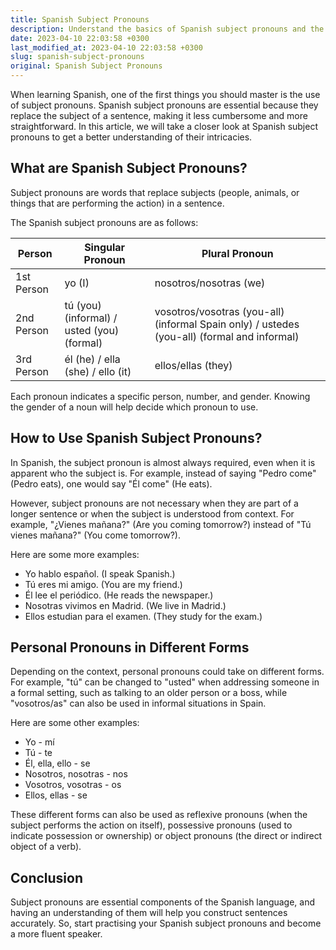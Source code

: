 ```yaml
---
title: Spanish Subject Pronouns
description: Understand the basics of Spanish subject pronouns and the different forms used for each person.
date: 2023-04-10 22:03:58 +0300
last_modified_at: 2023-04-10 22:03:58 +0300
slug: spanish-subject-pronouns
original: Spanish Subject Pronouns
---
```

When learning Spanish, one of the first things you should master is the use of subject pronouns. Spanish subject pronouns are essential because they replace the subject of a sentence, making it less cumbersome and more straightforward. In this article, we will take a closer look at Spanish subject pronouns to get a better understanding of their intricacies.

## What are Spanish Subject Pronouns?

Subject pronouns are words that replace subjects (people, animals, or things that are performing the action) in a sentence. 

The Spanish subject pronouns are as follows:

| Person | Singular Pronoun | Plural Pronoun |
|---|---|---|
| 1st Person | yo (I) | nosotros/nosotras (we) |
| 2nd Person | tú (you) (informal) / usted (you) (formal)| vosotros/vosotras (you-all) (informal Spain only) / ustedes (you-all) (formal and informal) |
| 3rd Person | él (he) / ella (she) / ello (it) | ellos/ellas (they) |

Each pronoun indicates a specific person, number, and gender. Knowing the gender of a noun will help decide which pronoun to use.

## How to Use Spanish Subject Pronouns?

In Spanish, the subject pronoun is almost always required, even when it is apparent who the subject is. For example, instead of saying "Pedro come" (Pedro eats), one would say "Él come" (He eats). 

However, subject pronouns are not necessary when they are part of a longer sentence or when the subject is understood from context. For example, "¿Vienes mañana?" (Are you coming tomorrow?) instead of "Tú vienes mañana?" (You come tomorrow?).

Here are some more examples:

- Yo hablo español. (I speak Spanish.)
- Tú eres mi amigo. (You are my friend.)
- Él lee el periódico. (He reads the newspaper.)
- Nosotras vivimos en Madrid. (We live in Madrid.)
- Ellos estudian para el examen. (They study for the exam.)

## Personal Pronouns in Different Forms

Depending on the context, personal pronouns could take on different forms. For example, "tú" can be changed to "usted" when addressing someone in a formal setting, such as talking to an older person or a boss, while "vosotros/as" can also be used in informal situations in Spain. 

Here are some other examples:

- Yo - mí
- Tú - te
- Él, ella, ello - se
- Nosotros, nosotras - nos
- Vosotros, vosotras - os
- Ellos, ellas - se

These different forms can also be used as reflexive pronouns (when the subject performs the action on itself), possessive pronouns (used to indicate possession or ownership) or object pronouns (the direct or indirect object of a verb).

## Conclusion

Subject pronouns are essential components of the Spanish language, and having an understanding of them will help you construct sentences accurately. So, start practising your Spanish subject pronouns and become a more fluent speaker.